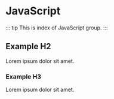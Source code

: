 # JavaScript

::: tip
This is index of JavaScript group.
:::

## Example H2

Lorem ipsum dolor sit amet.

### Example H3

Lorem ipsum dolor sit amet.
